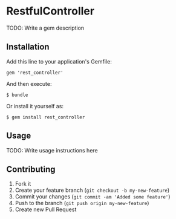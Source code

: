 # RestfulController

TODO: Write a gem description

## Installation

Add this line to your application's Gemfile:

    gem 'rest_controller'

And then execute:

    $ bundle

Or install it yourself as:

    $ gem install rest_controller

## Usage

TODO: Write usage instructions here

## Contributing

1. Fork it
2. Create your feature branch (`git checkout -b my-new-feature`)
3. Commit your changes (`git commit -am 'Added some feature'`)
4. Push to the branch (`git push origin my-new-feature`)
5. Create new Pull Request
